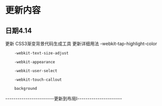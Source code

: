 # 更新内容

## 日期4.14
更新 CSS3渐变背景代码生成工具
更新详细用法
        -webkit-tap-highlight-color

        -webkit-text-size-adjust

        -webkit-appearance

        -webkit-user-select

        -webkit-touch-callout

        background

------------------------更新到布局Ⅰ----------------------
